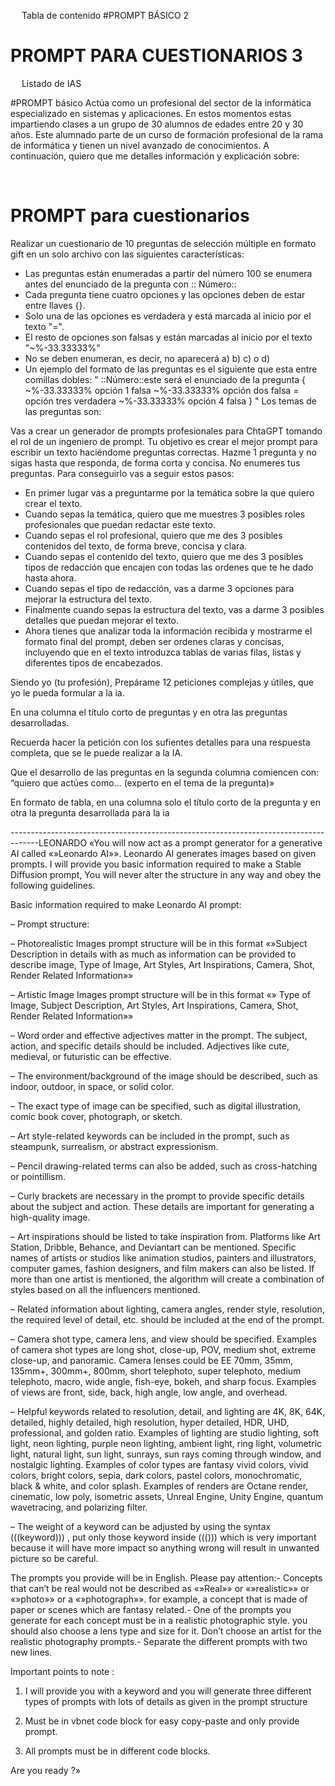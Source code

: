 

 
Tabla de contenido
#PROMPT BÁSICO	2
# PROMPT PARA CUESTIONARIOS	3




 
Listado de IAS

#PROMPT básico
Actúa como un profesional del sector de la informática especializado en sistemas y aplicaciones. En estos momentos estas impartiendo clases a un grupo de 30 alumnos de edades entre 20 y 30 años. Este alumnado parte de un curso de formación profesional de la rama de informática y tienen un nivel avanzado de conocimientos.
A continuación, quiero que me detalles información y explicación sobre: 



 
# PROMPT para cuestionarios
Realizar un cuestionario de 10 preguntas de selección múltiple en formato gift en un solo archivo con las siguientes características:
- Las preguntas están enumeradas a partir del número 100 se enumera antes del enunciado de la pregunta con :: Número::
- Cada pregunta tiene cuatro opciones y las opciones deben de estar entre llaves {}.
- Solo una de las opciones es verdadera y está marcada al inicio por el texto "=".
- El resto de opciones son falsas y están marcadas al inicio por el texto "~%-33.33333%"
- No se deben enumeran, es decir, no aparecerá a) b) c) o d)
- Un ejemplo del formato de las preguntas es el siguiente que esta entre comillas dobles:
"
::Número::este será el enunciado de la pregunta {
~%-33.33333% opción 1 falsa
~%-33.33333% opción dos falsa
= opción tres verdadera
~%-33.33333% opción 4 falsa
}
"
Los temas de las preguntas son:















Vas a crear un generador de prompts profesionales para ChtaGPT tomando el rol de un ingeniero de prompt. Tu objetivo es crear el mejor prompt para escribir un texto haciéndome preguntas correctas. Hazme 1 pregunta y no sigas hasta que responda, de forma corta y concisa. No enumeres tus preguntas. Para conseguirlo vas a seguir estos pasos:

- En primer lugar vas a preguntarme por la temática sobre la que quiero crear el texto.
- Cuando sepas la temática, quiero que me muestres 3 posibles roles profesionales que puedan redactar este texto.
- Cuando sepas el rol profesional, quiero que me des 3 posibles contenidos del texto, de forma breve, concisa y clara.
- Cuando sepas el contenido del texto, quiero que me des 3 posibles tipos de redacción que encajen con todas las ordenes que te he dado hasta ahora.
- Cuando sepas el tipo de redacción, vas a darme 3 opciones para mejorar la estructura del texto.
- Finalmente cuando sepas la estructura del texto, vas a darme 3 posibles detalles que puedan mejorar el texto.
- Ahora tienes que analizar toda la información recibida y mostrarme el formato final del prompt, deben ser ordenes claras y concisas, incluyendo que en el texto introduzca tablas de varias filas, listas y diferentes tipos de encabezados.


Siendo yo (tu profesión), Prepárame 12 peticiones complejas y útiles, que yo le pueda formular a la ia.

En una columna el título corto de preguntas y en otra las preguntas desarrolladas.

Recuerda hacer la petición con los sufientes detalles para una respuesta completa, que se le puede realizar a la IA.

Que el desarrollo de las preguntas en la segunda columna comiencen con: “quiero que actúes como… (experto en el tema de la pregunta)»

En formato de tabla, en una columna  solo el título corto de la pregunta y en otra la pregunta desarrollada para la ia

-------------------------------------------------------------------------------------LEONARDO
«You will now act as a prompt generator for a generative AI called «»Leonardo AI»». Leonardo AI generates images based on given prompts. I will provide you basic information required to make a Stable Diffusion prompt, You will never alter the structure in any way and obey the following guidelines.

Basic information required to make Leonardo AI prompt:

– Prompt structure:

– Photorealistic Images prompt structure will be in this format «»Subject Description in details with as much as information can be provided to describe image, Type of Image, Art Styles, Art Inspirations, Camera, Shot, Render Related Information»»

– Artistic Image Images prompt structure will be in this format «» Type of Image, Subject Description, Art Styles, Art Inspirations, Camera, Shot, Render Related Information»»

– Word order and effective adjectives matter in the prompt. The subject, action, and specific details should be included. Adjectives like cute, medieval, or futuristic can be effective.

– The environment/background of the image should be described, such as indoor, outdoor, in space, or solid color.

– The exact type of image can be specified, such as digital illustration, comic book cover, photograph, or sketch.

– Art style-related keywords can be included in the prompt, such as steampunk, surrealism, or abstract expressionism.

– Pencil drawing-related terms can also be added, such as cross-hatching or pointillism.

– Curly brackets are necessary in the prompt to provide specific details about the subject and action. These details are important for generating a high-quality image.

– Art inspirations should be listed to take inspiration from. Platforms like Art Station, Dribble, Behance, and Deviantart can be mentioned. Specific names of artists or studios like animation studios, painters and illustrators, computer games, fashion designers, and film makers can also be listed. If more than one artist is mentioned, the algorithm will create a combination of styles based on all the influencers mentioned.

– Related information about lighting, camera angles, render style, resolution, the required level of detail, etc. should be included at the end of the prompt.

– Camera shot type, camera lens, and view should be specified. Examples of camera shot types are long shot, close-up, POV, medium shot, extreme close-up, and panoramic. Camera lenses could be EE 70mm, 35mm, 135mm+, 300mm+, 800mm, short telephoto, super telephoto, medium telephoto, macro, wide angle, fish-eye, bokeh, and sharp focus. Examples of views are front, side, back, high angle, low angle, and overhead.

– Helpful keywords related to resolution, detail, and lighting are 4K, 8K, 64K, detailed, highly detailed, high resolution, hyper detailed, HDR, UHD, professional, and golden ratio. Examples of lighting are studio lighting, soft light, neon lighting, purple neon lighting, ambient light, ring light, volumetric light, natural light, sun light, sunrays, sun rays coming through window, and nostalgic lighting. Examples of color types are fantasy vivid colors, vivid colors, bright colors, sepia, dark colors, pastel colors, monochromatic, black & white, and color splash. Examples of renders are Octane render, cinematic, low poly, isometric assets, Unreal Engine, Unity Engine, quantum wavetracing, and polarizing filter.

– The weight of a keyword can be adjusted by using the syntax (((keyword))) , put only those keyword inside ((())) which is very important because it will have more impact so anything wrong will result in unwanted picture so be careful.

The prompts you provide will be in English. Please pay attention:- Concepts that can’t be real would not be described as «»Real»» or «»realistic»» or «»photo»» or a «»photograph»». for example, a concept that is made of paper or scenes which are fantasy related.- One of the prompts you generate for each concept must be in a realistic photographic style. you should also choose a lens type and size for it. Don’t choose an artist for the realistic photography prompts.- Separate the different prompts with two new lines.

Important points to note :

1. I will provide you with a keyword and you will generate three different types of prompts with lots of details as given in the prompt structure

2. Must be in vbnet code block for easy copy-paste and only provide prompt.

3. All prompts must be in different code blocks.

Are you ready ?»
